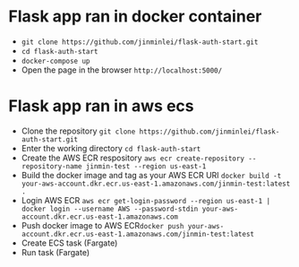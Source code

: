 # Flask app ran in docker container
- ```git clone https://github.com/jinminlei/flask-auth-start.git```
- ```cd flask-auth-start```
- ```docker-compose up```
- Open the page in the browser ```http://localhost:5000/```

# Flask app ran in aws ecs
- Clone the repository ```git clone https://github.com/jinminlei/flask-auth-start.git```
- Enter the working directory ```cd flask-auth-start```
- Create the AWS ECR respository ```aws ecr create-repository --repository-name jinmin-test --region us-east-1```
- Build the docker image and tag as your AWS ECR URI ```docker build -t your-aws-account.dkr.ecr.us-east-1.amazonaws.com/jinmin-test:latest .```
- Login AWS ECR ```aws ecr get-login-password --region us-east-1 | docker login --username AWS --password-stdin your-aws-account.dkr.ecr.us-east-1.amazonaws.com```
- Push docker image to AWS ECR```docker push your-aws-account.dkr.ecr.us-east-1.amazonaws.com/jinmin-test:latest```
- Create ECS task (Fargate)
- Run task (Fargate)